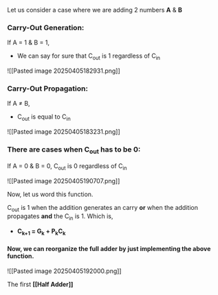 Let us consider a case where we are adding 2 numbers **A** & **B**
### Carry-Out Generation:
If A = 1 & B = 1,
- We can say for sure that C<sub>out</sub> is 1 regardless of C<sub>in</sub>

![[Pasted image 20250405182931.png]]

### Carry-Out Propagation:
If A ≠ B,
- C<sub>out</sub> is equal to C<sub>in</sub>

![[Pasted image 20250405183231.png]]

### There are cases when C<sub>out</sub> has to be 0:
If A = 0 & B = 0,
	C<sub>out</sub> is 0 regardless of C<sub>in</sub>

![[Pasted image 20250405190707.png]]

Now, let us word this function.

C<sub>out</sub> is 1 when the addition generates an carry **or** when the addition propagates **and** the C<sub>in</sub> is 1.
Which is,
- **C<sub>k+1</sub> = G<sub>k</sub> + P<sub>k</sub>C<sub>k</sub>**

#### Now, we can reorganize the full adder by just implementing the above function.

![[Pasted image 20250405192000.png]]

The first **[[Half Adder]]** 